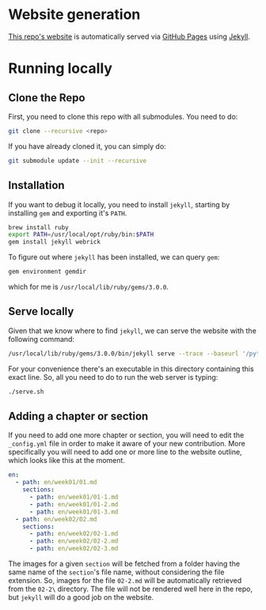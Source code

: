 # Website generation

[This repo's website](https://atcold.github.io/pytorch-Deep-Learning) is automatically served via [GitHub Pages](https://pages.github.com/) using [Jekyll](https://jekyllrb.com/).

# Running locally

## Clone the Repo

First, you need to clone this repo with all submodules. You need to do:

```bash
git clone --recursive <repo>
```

If you have already cloned it, you can simply do:

```bash
git submodule update --init --recursive
```

## Installation

If you want to debug it locally, you need to install `jekyll`, starting by installing `gem` and exporting it's `PATH`.

```bash
brew install ruby
export PATH=/usr/local/opt/ruby/bin:$PATH
gem install jekyll webrick
```

To figure out where `jekyll` has been installed, we can query `gem`:

```bash
gem environment gemdir
```

which for me is `/usr/local/lib/ruby/gems/3.0.0`.

## Serve locally

Given that we know where to find `jekyll`, we can serve the website with the following command:

```bash
/usr/local/lib/ruby/gems/3.0.0/bin/jekyll serve --trace --baseurl '/pytorch-Deep-Learning'
```

For your convenience there's an executable in this directory containing this exact line. So, all you need to do to run the web server is typing:

```bash
./serve.sh
```

## Adding a chapter or section

If you need to add one more chapter or section, you will need to edit the `_config.yml` file in order to make it aware of your new contribution. More specifically you will need to add one or more line to the website outline, which looks like this at the moment.

```yaml
en:
  - path: en/week01/01.md
    sections:
      - path: en/week01/01-1.md
      - path: en/week01/01-2.md
      - path: en/week01/01-3.md
  - path: en/week02/02.md
    sections:
      - path: en/week02/02-1.md
      - path: en/week02/02-2.md
      - path: en/week02/02-3.md
```

The images for a given `section` will be fetched from a folder having the same name of the `section`'s file name, without considering the file extension. So, images for the file `02-2.md` will be automatically retrieved from the `02-2\` directory. The file will not be rendered well here in the repo, but `jekyll` will do a good job on the website.
